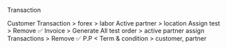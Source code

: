 <!-- Pending Api's -->
Transaction

Customer Transaction > forex > labor
Active partner > location
Assign test > Remove ✅
Invoice > Generate
All test order > active partner assign
Transactions > Remove ✅
P.P < Term & condition > customer, partner
